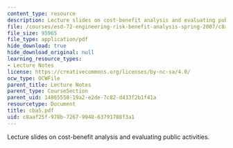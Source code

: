 ```yaml
---
content_type: resource
description: Lecture slides on cost-benefit analysis and evaluating public activities.
file: /courses/esd-72-engineering-risk-benefit-analysis-spring-2007/c8aaf25f978b7267994863791788f3a1_cba5.pdf
file_size: 95965
file_type: application/pdf
hide_download: true
hide_download_original: null
learning_resource_types:
- Lecture Notes
license: https://creativecommons.org/licenses/by-nc-sa/4.0/
ocw_type: OCWFile
parent_title: Lecture Notes
parent_type: CourseSection
parent_uid: 14865558-19a2-e2de-7c82-d433f2b1f41a
resourcetype: Document
title: cba5.pdf
uid: c8aaf25f-978b-7267-9948-63791788f3a1
---
```

Lecture slides on cost-benefit analysis and evaluating public activities.